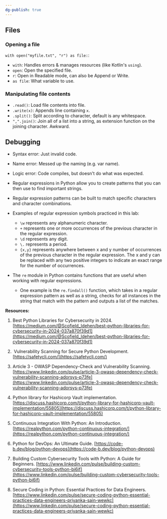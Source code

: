 ```yaml
---
dg-publish: true
---
```

## Files

### Opening a file

`with open("myfile.txt", "r") as file:`:

- `with`: Handles errors & manages resources (like Kotlin's `using`).
- `open`: Open the specified file.
- `r`: Open in Readable mode, can also be Append or Write.
- `as file`: What variable to use.

### Manipulating file contents

- `.read()`: Load file contents into file.
- `.write(x)`: Appends line containing `x`.
- `.split()`: Split according to character, default is any whitespace.
- `",".join()`: Join all of a list into a string, as extension function on the joining character. Awkward.

## Debugging

- Syntax error: Just invalid code.
- Name error: Messed up the naming (e.g. var name).
- Logic error: Code compiles, but doesn't do what was expected.

- Regular expressions in Python allow you to create patterns that you can then use to find important strings.
- Regular expression patterns can be built to match specific characters and character combinations.
- Examples of regular expression symbols practiced in this lab:
    - `\w` represents any alphanumeric character.
    - `+` represents one or more occurrences of the previous character in the regular expression.
    - `\d` represents any digit.
    - `\.` represents a period.
    - `{x,y}` represents anywhere between x and y number of occurrences of the previous character in the regular expression. The x and y can be replaced with any two positive integers to indicate an exact range for the number of occurrences.
- The `re` module in Python contains functions that are useful when working with regular expressions.
    - One example is the `re.findall()` function, which takes in a regular expression pattern as well as a string, checks for all instances in the string that match with the pattern and outputs a list of the matches.

**Resources:**

1. Best Python Libraries for Cybersecurity in 2024. [https://medium.com/@Scofield_Idehen/best-python-libraries-for-cybersecurity-in-2024-037a870f39d1](https://medium.com/@Scofield_Idehen/best-python-libraries-for-cybersecurity-in-2024-037a870f39d1)
    
2.  Vulnerability Scanning for Secure Python Development. [https://safetycli.com/](https://safetycli.com/)
    
3. Article 3 - OWASP Dependency-Check and Vulnerability Scanning. [https://www.linkedin.com/pulse/article-3-owasp-dependency-check-vulnerability-scanning-adorsys-p73fe](https://www.linkedin.com/pulse/article-3-owasp-dependency-check-vulnerability-scanning-adorsys-p73fe)
    
4. Python library for Hashicorp Vault implementation. [https://discuss.hashicorp.com/t/python-library-for-hashicorp-vault-implementation/55805](https://discuss.hashicorp.com/t/python-library-for-hashicorp-vault-implementation/55805)
    
5. Continuous Integration With Python: An Introduction. [https://realpython.com/python-continuous-integration/](https://realpython.com/python-continuous-integration/)
    
6. Python for DevOps: An Ultimate Guide. [https://code-b.dev/blog/python-devops](https://code-b.dev/blog/python-devops)
    
7. Building Custom Cybersecurity Tools with Python: A Guide for Beginners. [https://www.linkedin.com/pulse/building-custom-cybersecurity-tools-python-bi6if](https://www.linkedin.com/pulse/building-custom-cybersecurity-tools-python-bi6if)
    
8. Secure Coding in Python: Essential Practices for Data Engineers. [https://www.linkedin.com/pulse/secure-coding-python-essential-practices-data-engineers-priyanka-sain-wewkc](https://www.linkedin.com/pulse/secure-coding-python-essential-practices-data-engineers-priyanka-sain-wewkc)
